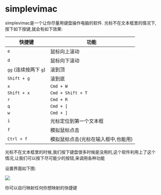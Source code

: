 # simplevimac

simplevimac是一个让你尽量用键盘操作电脑的软件.
光标不在文本框里的情况下,按下如下按键,就会有如下效果:


| 快捷键              | 功能                |
| ---------------- | ----------------- |
| `e`              | 鼠标向上滚动            |
| `d`              | 鼠标向下滚动            |
| `gg` (连续按两下 `g`) | 滚到顶               |
| `Shift + g`      | 滚到底               |
| `x`              | `Cmd + W`         |
| `Shift + x`      | `Cmd + Shift + T` |
| `r`              | `Cmd + R`         |
| `q`              | `Cmd + [`         |
| `w`              | `Cmd + ]`         |
| `i`              | 光标定位到第一个文本框       |
| `f`              | 模拟鼠标点击          |
| `Ctrl + f`       | 模拟鼠标点击(光标在输入框中,也能用)         |


光标不在文本框里的时候,我们按下键盘很多时候是没用的,这个软件利用上了这个情况,让我们可以按下尽可能少的按钮,来调用各种功能

设置界面如下图:

![](https://github.com/user-attachments/assets/113a017f-8c53-43f4-9ce8-99dbac8c0ede)

你可以自行映射任何你想映射的快捷键
